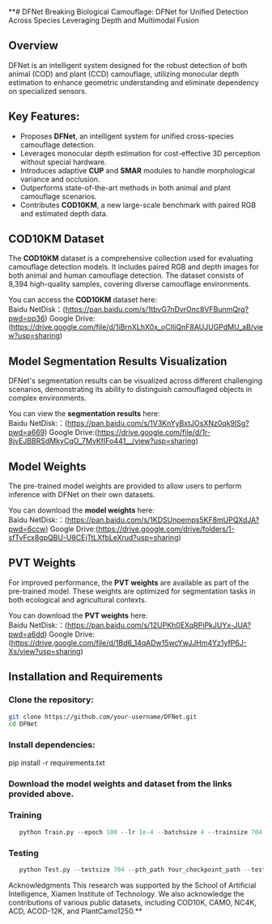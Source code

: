 **# DFNet
Breaking Biological Camouflage: DFNet for Unified Detection Across Species Leveraging Depth and Multimodal Fusion

## Overview
DFNet is an intelligent system designed for the robust detection of both animal (COD) and plant (CCD) camouflage, utilizing monocular depth estimation to enhance geometric understanding and eliminate dependency on specialized sensors.

## Key Features:
- Proposes **DFNet**, an intelligent system for unified cross-species camouflage detection.
- Leverages monocular depth estimation for cost-effective 3D perception without special hardware.
- Introduces adaptive **CUP** and **SMAR** modules to handle morphological variance and occlusion.
- Outperforms state-of-the-art methods in both animal and plant camouflage scenarios.
- Contributes **COD10KM**, a new large-scale benchmark with paired RGB and estimated depth data.


## COD10KM Dataset
The **COD10KM** dataset is a comprehensive collection used for evaluating camouflage detection models. It includes paired RGB and depth images for both animal and human camouflage detection. The dataset consists of 8,394 high-quality samples, covering diverse camouflage environments.

You can access the **COD10KM** dataset here:  
Baidu NetDisk：(<https://pan.baidu.com/s/1tbvG7nDvrOnc8VFBunmQrg?pwd=pp36>)
Google Drive:(<https://drive.google.com/file/d/1iBrnXLhX0x_oCIIiQnF8AUJUGPdMU_aB/view?usp=sharing>)

## Model Segmentation Results Visualization
DFNet's segmentation results can be visualized across different challenging scenarios, demonstrating its ability to distinguish camouflaged objects in complex environments.

You can view the **segmentation results** here:  
Baidu NetDisk:：(<https://pan.baidu.com/s/1V3KnYyBxtJOsXNz0qk9ISg?pwd=a669>)
Google Drive:(<https://drive.google.com/file/d/1r-8jvEJBBRSdMkyCqO_7MvKfIFo441__/view?usp=sharing>)

## Model Weights
The pre-trained model weights are provided to allow users to perform inference with DFNet on their own datasets.

You can download the **model weights** here:  
Baidu NetDisk:：(<https://pan.baidu.com/s/1KDSUnpemps5KF8mUPQXdJA?pwd=6ccw>)
Google Drive:(<https://drive.google.com/drive/folders/1-sfTvFcx8gpQBU-U8CEjTtLXfbLeXrud?usp=sharing>)

## PVT Weights
For improved performance, the **PVT weights** are available as part of the pre-trained model. These weights are optimized for segmentation tasks in both ecological and agricultural contexts.

You can download the **PVT weights** here:  
Baidu NetDisk:：(<https://pan.baidu.com/s/12UPKh0EXqRPiPkJUYx-JUA?pwd=a6dd>)
Google Drive:(<https://drive.google.com/file/d/1Bd6_14qADw15wcYwJJHm4Yz1yfP6J-Xs/view?usp=sharing>)

## Installation and Requirements
### Clone the repository:
   ```bash
   git clone https://github.com/your-username/DFNet.git
   cd DFNet
   ```

### Install dependencies:
pip install -r requirements.txt

### Download the model weights and dataset from the links provided above.

### Training
```python
   python Train.py --epoch 100 --lr 1e-4 --batchsize 4 --trainsize 704 --train_path Your_dataset_path --save_path Your_save_path
```

### Testing
```python
   python Test.py --testsize 704 --pth_path Your_checkpoint_path --test_path Your_dataset_path
```

Acknowledgments
This research was supported by the School of Artificial Intelligence, Xiamen Institute of Technology. We also acknowledge the contributions of various public datasets, including COD10K, CAMO, NC4K, ACD, ACOD-12K, and PlantCamo1250.**


